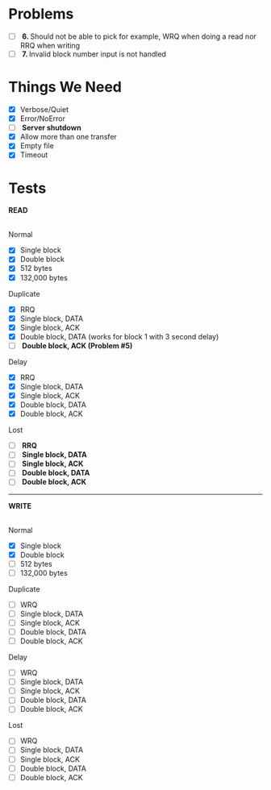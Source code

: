 # Problems
- [ ] <b> 6. </b> Should not be able to pick for example, WRQ when doing a read nor RRQ when writing
- [ ] <b> 7. </b> Invalid block number input is not handled

# Things We Need

- [x] Verbose/Quiet
- [x] Error/NoError
- [ ] <b> Server shutdown </b>
- [x] Allow more than one transfer
- [x] Empty file
- [x] Timeout

# Tests

<b> READ </b><br><br>

Normal <br>
- [x] Single block
- [x] Double block
- [x] 512 bytes
- [x] 132,000 bytes

Duplicate <br>
- [x] RRQ
- [x] Single block, DATA
- [x] Single block, ACK
- [x] Double block, DATA (works for block 1 with 3 second delay)
- [ ] <b> Double block, ACK (Problem #5) </b>

Delay <br>
- [x] RRQ
- [x] Single block, DATA
- [x] Single block, ACK
- [x] Double block, DATA
- [x] Double block, ACK

Lost <br>
- [ ] <b> RRQ </b>
- [ ] <b> Single block, DATA </b>
- [ ] <b> Single block, ACK </b>
- [ ] <b> Double block, DATA </b>
- [ ] <b> Double block, ACK </b>

<hr>

<b> WRITE </b><br><br>

Normal <br>
- [x] Single block
- [x] Double block
- [ ] 512 bytes
- [ ] 132,000 bytes

Duplicate <br>
- [ ] WRQ
- [ ] Single block, DATA
- [ ] Single block, ACK
- [ ] Double block, DATA
- [ ] Double block, ACK

Delay <br>
- [ ] WRQ
- [ ] Single block, DATA
- [ ] Single block, ACK
- [ ] Double block, DATA
- [ ] Double block, ACK

Lost <br>
- [ ] WRQ
- [ ] Single block, DATA
- [ ] Single block, ACK
- [ ] Double block, DATA
- [ ] Double block, ACK

